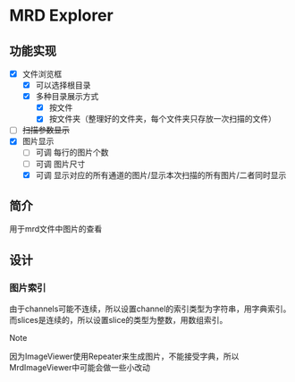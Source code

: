 # MRD Explorer

## 功能实现

- [x] 文件浏览框
  - [x] 可以选择根目录
  - [x] 多种目录展示方式
    - [x] 按文件
    - [x] 按文件夹（整理好的文件夹，每个文件夹只存放一次扫描的文件）
- [ ] ~~扫描参数显示~~
- [x] 图片显示
  - [ ] 可调 每行的图片个数
  - [ ] 可调 图片尺寸
  - [x] 可调 显示对应的所有通道的图片/显示本次扫描的所有图片/二者同时显示

## 简介

用于mrd文件中图片的查看

## 设计

### 图片索引

由于channels可能不连续，所以设置channel的索引类型为字符串，用字典索引。
而slices是连续的，所以设置slice的类型为整数，用数组索引。
> [!NOTE]
> 因为ImageViewer使用Repeater来生成图片，不能接受字典，所以MrdImageViewer中可能会做一些小改动
